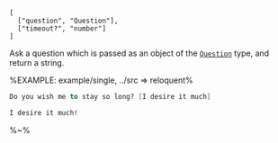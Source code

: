 ```## async askSingle => string
[
  ["question", "Question"],
  ["timeout?", "number"]
]
```

Ask a question which is passed as an object of the [`Question`](#question-type) type, and return a string.

%EXAMPLE: example/single, ../src => reloquent%

```fs
Do you wish me to stay so long? [I desire it much]
```

```fs
I desire it much!
```

%~%